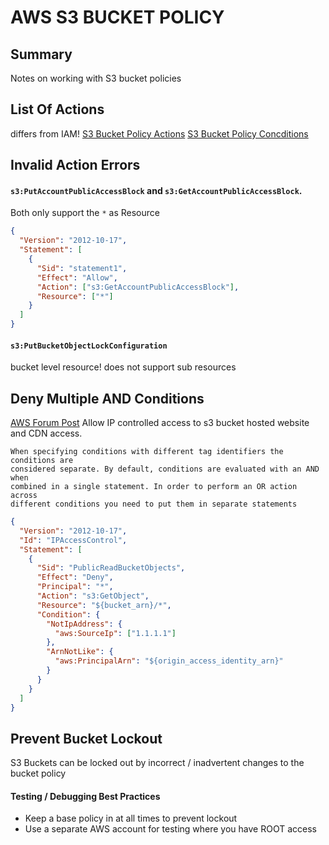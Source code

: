 # AWS S3 BUCKET POLICY

## Summary

Notes on working with S3 bucket policies

## List Of Actions

differs from IAM!
[S3 Bucket Policy Actions](https://docs.aws.amazon.com/AmazonS3/latest/dev/using-with-s3-actions.html)
[S3 Bucket Policy Concditions](https://docs.aws.amazon.com/AmazonS3/latest/dev/amazon-s3-policy-keys.html)

## Invalid Action Errors

#### `s3:PutAccountPublicAccessBlock` and `s3:GetAccountPublicAccessBlock`.

Both only support the `*` as Resource

```json
{
  "Version": "2012-10-17",
  "Statement": [
    {
      "Sid": "statement1",
      "Effect": "Allow",
      "Action": ["s3:GetAccountPublicAccessBlock"],
      "Resource": ["*"]
    }
  ]
}
```

#### `s3:PutBucketObjectLockConfiguration`

bucket level resource! does not support sub resources

## Deny Multiple AND Conditions

[AWS Forum Post](https://forums.aws.amazon.com/thread.jspa?messageID=603265)
Allow IP controlled access to s3 bucket hosted website and CDN access.

```
When specifying conditions with different tag identifiers the conditions are
considered separate. By default, conditions are evaluated with an AND when
combined in a single statement. In order to perform an OR action across
different conditions you need to put them in separate statements
```

```json
{
  "Version": "2012-10-17",
  "Id": "IPAccessControl",
  "Statement": [
    {
      "Sid": "PublicReadBucketObjects",
      "Effect": "Deny",
      "Principal": "*",
      "Action": "s3:GetObject",
      "Resource": "${bucket_arn}/*",
      "Condition": {
        "NotIpAddress": {
          "aws:SourceIp": ["1.1.1.1"]
        },
        "ArnNotLike": {
          "aws:PrincipalArn": "${origin_access_identity_arn}"
        }
      }
    }
  ]
}
```

## Prevent Bucket Lockout

S3 Buckets can be locked out by incorrect / inadvertent changes to the bucket policy

#### Testing / Debugging Best Practices

- Keep a base policy in at all times to prevent lockout
- Use a separate AWS account for testing where you have ROOT access
